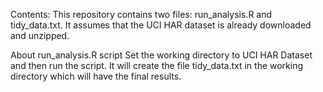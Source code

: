 Contents:
This repository contains two files: run_analysis.R and tidy_data.txt. It assumes that the UCI HAR dataset is already downloaded and unzipped.

About run_analysis.R script
Set the working directory to UCI HAR Dataset and then run the script. It will create the file tidy_data.txt in the working directory which will have the final results. 